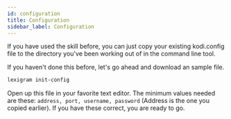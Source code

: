 ```yaml
---
id: configuration
title: Configuration
sidebar_label: Configuration
---
```


If you have used the skill before, you can just copy your existing kodi.config file to the directory you've been working out of in the command line tool.

If you haven't done this before, let's go ahead and download an sample file.
``` bash
lexigram init-config
```

Open up this file in your favorite text editor. The minimum values needed are these: `address, port, username, password` (Address is the one you copied earlier). If you have these correct, you are ready to go.